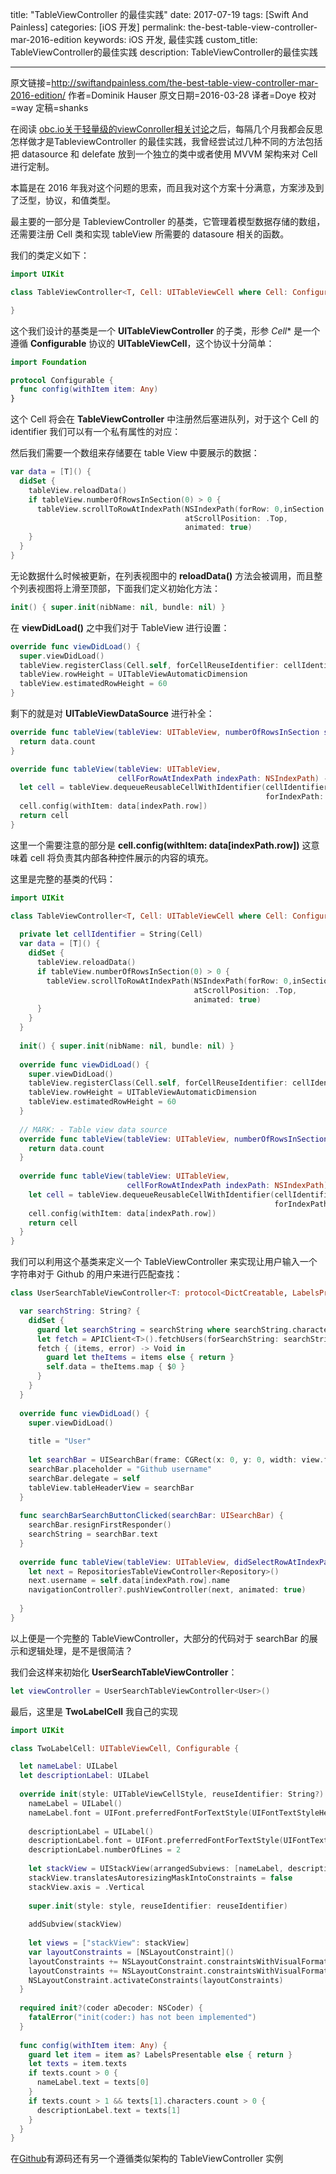 title: "TableViewController 的最佳实践"
date: 2017-07-19
tags: [Swift And Painless]
categories: [iOS 开发]
permalink: the-best-table-view-controller-mar-2016-edition
keywords: iOS 开发, 最佳实践
custom_title: TableViewController的最佳实践
description: TableViewController的最佳实践

---
原文链接=http://swiftandpainless.com/the-best-table-view-controller-mar-2016-edition/
作者=Dominik Hauser
原文日期=2016-03-28
译者=Doye
校对=way
定稿=shanks

<!--此处开始正文-->

在阅读 [obc.io关于轻量级的viewConroller相关讨论](https://www.objc.io/issues/1-view-controllers/lighter-view-controllers/)之后，每隔几个月我都会反思怎样做才是TableviewController 的最佳实践，我曾经尝试过几种不同的方法包括把 datasource 和 delefate 放到一个独立的类中或者使用 MVVM 架构来对 Cell 进行定制。

本篇是在 2016 年我对这个问题的思索，而且我对这个方案十分满意，方案涉及到了泛型，协议，和值类型。
<!--more-->

最主要的一部分是 TableviewController 的基类，它管理着模型数据存储的数组，还需要注册 Cell 类和实现 tableView 所需要的 datasoure 相关的函数。

我们的类定义如下：

```swift
import UIKit

class TableViewController<T, Cell: UITableViewCell where Cell: Configurable>: UITableViewController {

}
```

这个我们设计的基类是一个 **UITableViewController** 的子类，形参 *Cell** 是一个遵循 **Configurable** 协议的 **UITableViewCell**，这个协议十分简单：

```swift
import Foundation

protocol Configurable {
  func config(withItem item: Any)
}
```

这个 Cell 将会在 **TableViewController** 中注册然后塞进队列，对于这个 Cell 的 identifier 我们可以有一个私有属性的对应：

然后我们需要一个数组来存储要在 table View 中要展示的数据：

```swift
var data = [T]() {
  didSet {
    tableView.reloadData()
    if tableView.numberOfRowsInSection(0) > 0 {
      tableView.scrollToRowAtIndexPath(NSIndexPath(forRow: 0,inSection: 0),
                                       atScrollPosition: .Top,
                                       animated: true)
    }
  }
}
```

无论数据什么时候被更新，在列表视图中的 **reloadData()** 方法会被调用，而且整个列表视图将上滑至顶部，下面我们定义初始化方法：

```swift
init() { super.init(nibName: nil, bundle: nil) }
```
在 **viewDidLoad()** 之中我们对于 TableView 进行设置：

```swift
override func viewDidLoad() {
  super.viewDidLoad()
  tableView.registerClass(Cell.self, forCellReuseIdentifier: cellIdentifier)
  tableView.rowHeight = UITableViewAutomaticDimension
  tableView.estimatedRowHeight = 60
}
```
剩下的就是对 **UITableViewDataSource** 进行补全：

```swift
override func tableView(tableView: UITableView, numberOfRowsInSection section: Int) -> Int {
  return data.count
}

override func tableView(tableView: UITableView,
                        cellForRowAtIndexPath indexPath: NSIndexPath) -> UITableViewCell {
  let cell = tableView.dequeueReusableCellWithIdentifier(cellIdentifier,
                                                         forIndexPath: indexPath) as! Cell
  cell.config(withItem: data[indexPath.row])
  return cell
}
```
这里一个需要注意的部分是 **cell.config(withItem: data[indexPath.row])** 这意味着 cell 将负责其内部各种控件展示的内容的填充。

这里是完整的基类的代码：

```swift
import UIKit

class TableViewController<T, Cell: UITableViewCell where Cell: Configurable>: UITableViewController {
  
  private let cellIdentifier = String(Cell)
  var data = [T]() {
    didSet {
      tableView.reloadData()
      if tableView.numberOfRowsInSection(0) > 0 {
        tableView.scrollToRowAtIndexPath(NSIndexPath(forRow: 0,inSection: 0),
                                         atScrollPosition: .Top,
                                         animated: true)
      }
    }
  }
  
  init() { super.init(nibName: nil, bundle: nil) }
  
  override func viewDidLoad() {
    super.viewDidLoad()
    tableView.registerClass(Cell.self, forCellReuseIdentifier: cellIdentifier)
    tableView.rowHeight = UITableViewAutomaticDimension
    tableView.estimatedRowHeight = 60
  }
  
  // MARK: - Table view data source
  override func tableView(tableView: UITableView, numberOfRowsInSection section: Int) -> Int {
    return data.count
  }
  
  override func tableView(tableView: UITableView,
                          cellForRowAtIndexPath indexPath: NSIndexPath) -> UITableViewCell {
    let cell = tableView.dequeueReusableCellWithIdentifier(cellIdentifier,
                                                           forIndexPath: indexPath) as! Cell
    cell.config(withItem: data[indexPath.row])
    return cell
  }
}
```
我们可以利用这个基类来定义一个 TableViewController 来实现让用户输入一个字符串对于 Github 的用户来进行匹配查找：

```swift
class UserSearchTableViewController<T: protocol<DictCreatable, LabelsPresentable, UserProtocol>>: TableViewController<T, TwoLabelCell>, UISearchBarDelegate {

  var searchString: String? {
    didSet {
      guard let searchString = searchString where searchString.characters.count > 0 else { return }
      let fetch = APIClient<T>().fetchUsers(forSearchString: searchString)
      fetch { (items, error) -> Void in
        guard let theItems = items else { return }
        self.data = theItems.map { $0 }
      }
    }
  }
  
  override func viewDidLoad() {
    super.viewDidLoad()
    
    title = "User"
    
    let searchBar = UISearchBar(frame: CGRect(x: 0, y: 0, width: view.frame.size.width, height: 40))
    searchBar.placeholder = "Github username"
    searchBar.delegate = self
    tableView.tableHeaderView = searchBar
  }
  
  func searchBarSearchButtonClicked(searchBar: UISearchBar) {
    searchBar.resignFirstResponder()
    searchString = searchBar.text
  }
  
  override func tableView(tableView: UITableView, didSelectRowAtIndexPath indexPath: NSIndexPath) {
    let next = RepositoriesTableViewController<Repository>()
    next.username = self.data[indexPath.row].name
    navigationController?.pushViewController(next, animated: true)
    
  }
}
```
以上便是一个完整的 TableViewController，大部分的代码对于 searchBar 的展示和逻辑处理，是不是很简洁？

我们会这样来初始化 **UserSearchTableViewController**：

```swift
let viewController = UserSearchTableViewController<User>()
```
最后，这里是 **TwoLabelCell** 我自己的实现

```swift
import UIKit

class TwoLabelCell: UITableViewCell, Configurable {

  let nameLabel: UILabel
  let descriptionLabel: UILabel
  
  override init(style: UITableViewCellStyle, reuseIdentifier: String?) {
    nameLabel = UILabel()
    nameLabel.font = UIFont.preferredFontForTextStyle(UIFontTextStyleHeadline)
    
    descriptionLabel = UILabel()
    descriptionLabel.font = UIFont.preferredFontForTextStyle(UIFontTextStyleSubheadline)
    descriptionLabel.numberOfLines = 2
    
    let stackView = UIStackView(arrangedSubviews: [nameLabel, descriptionLabel])
    stackView.translatesAutoresizingMaskIntoConstraints = false
    stackView.axis = .Vertical
    
    super.init(style: style, reuseIdentifier: reuseIdentifier)
    
    addSubview(stackView)
    
    let views = ["stackView": stackView]
    var layoutConstraints = [NSLayoutConstraint]()
    layoutConstraints += NSLayoutConstraint.constraintsWithVisualFormat("|-[stackView]-|", options: [], metrics: nil, views: views)
    layoutConstraints += NSLayoutConstraint.constraintsWithVisualFormat("V:|-[stackView]-|", options: [], metrics: nil, views: views)
    NSLayoutConstraint.activateConstraints(layoutConstraints)
  }
  
  required init?(coder aDecoder: NSCoder) {
    fatalError("init(coder:) has not been implemented")
  }
  
  func config(withItem item: Any) {
    guard let item = item as? LabelsPresentable else { return }
    let texts = item.texts
    if texts.count > 0 {
      nameLabel.text = texts[0]
    }
    if texts.count > 1 && texts[1].characters.count > 0 {
      descriptionLabel.text = texts[1]
    }
  }
}
```

在[Github](https://github.com/dasdom/TableViewMarch2016)有源码还有另一个遵循类似架构的 TableViewController 实例

